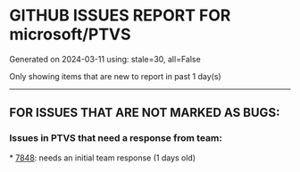 
# GITHUB ISSUES REPORT FOR microsoft/PTVS


Generated on 2024-03-11 using: stale=30, all=False


Only showing items that are new to report in past 1 day(s)


---

## FOR ISSUES THAT ARE NOT MARKED AS BUGS:


### Issues in PTVS that need a response from team:


\* [7848](https://github.com/microsoft/PTVS/issues/7848 "Issue when cloning respiratory"): needs an initial team response (1 days old)
